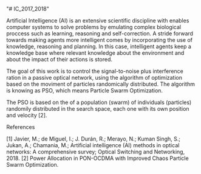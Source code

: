 "# IC_2017_2018"

Artificial Intelligence (AI) is an extensive scientific discipline with enables computer systems to solve problems by emulating complex biological proccess such as learning, reasoning and self-correction. A stride forward towards making agents more intelligent comes by incorporating the use of knowledge, reasoning and planning. In this case, intelligent agents keep a knowledge base where relevant knowledge about the environment and about the impact of their actions is stored.

The goal of this work is to  control the signal-to-noise plus interference ration in a passive optical network, using the algorithm of optimization based on the moviment of particles randomically distributed. The algorithm is knowing as PSO, which means Particle Swarm Optimization. 

The PSO is based on the of a population (swarm) of individuals (particles) randomily distributed in the search space, each one with its own position and velocity [2].



References

[1] Javier, M.; de Miguel, I.; J. Durán, R.; Merayo, N.; Kuman Singh, S.; Jukan, A.; Chamania, M.; Artificial intelligence (AI) methods in optical networks: A comprehensive survey; Optical Switching and Networking, 2018.
[2] Power Allocation in PON-OCDMA with Improved Chaos Particle Swarm Optimization. 
